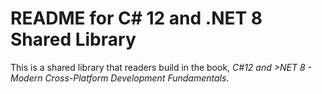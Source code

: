 # README for C# 12 and .NET 8 Shared Library

This is a shared library that readers build in the book,
*C#12 and >NET 8 - Modern Cross-Platform Development Fundamentals*.